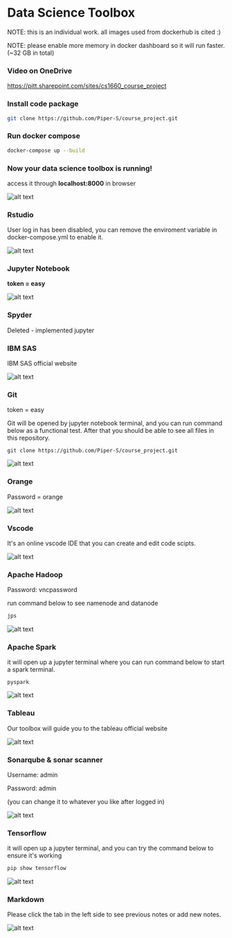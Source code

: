 # Data Science Toolbox

NOTE: this is an individual work. all images used from dockerhub is cited :)

NOTE: please enable more memory in docker dashboard so it will run faster. (~32 GB in total)

### Video on OneDrive

https://pitt.sharepoint.com/sites/cs1660_course_project

### Install code package

```bash
git clone https://github.com/Piper-S/course_project.git
```

### Run docker compose

```bash
docker-compose up --build
```

### Now your data science toolbox is running!

access it through **localhost:8000** in browser


![alt text](https://github.com/Piper-S/course_project/blob/master/images/UI.png)


### Rstudio 

User log in has been disabled, you can remove the enviroment variable in docker-compose.yml to enable it.

![alt text](https://github.com/Piper-S/course_project/blob/master/images/Rstudio.png)

### Jupyter Notebook

**token = easy**

![alt text](https://github.com/Piper-S/course_project/blob/master/images/jupyter.png)

### Spyder

Deleted - implemented jupyter

### IBM SAS

IBM SAS official website

![alt text](https://github.com/Piper-S/course_project/blob/master/images/sas.png)

### Git

token = easy

Git will be opened by jupyter notebook terminal, and you can run command below as a functional test. After that you should be able to see all files in this repository.

```git
git clone https://github.com/Piper-S/course_project.git
```

![alt text](https://github.com/Piper-S/course_project/blob/master/images/git.png)

### Orange

Password = orange

![alt text](https://github.com/Piper-S/course_project/blob/master/images/orange.png)

### Vscode

It's an online vscode IDE that you can create and edit code scipts.

![alt text](https://github.com/Piper-S/course_project/blob/master/images/vscode.png)

### Apache Hadoop

Password: vncpassword

run command below to see namenode and datanode

```bash
jps
```

![alt text](https://github.com/Piper-S/course_project/blob/master/images/hadoop.png)

### Apache Spark

it will open up a jupyter terminal where you can run command below to start a spark terminal.

```
pyspark
```

![alt text](https://github.com/Piper-S/course_project/blob/master/images/spark.png)

### Tableau

Our toolbox will guide you to the tableau official website

![alt text](https://github.com/Piper-S/course_project/blob/master/images/tableau.png)

### Sonarqube & sonar scanner

Username: admin

Password: admin

(you can change it to whatever you like after logged in)

![alt text](https://github.com/Piper-S/course_project/blob/master/images/sonarqube.png)

### Tensorflow

it will open up a jupyter terminal, and you can try the command below to ensure it's working

```bash
pip show tensorflow
```

![alt text](https://github.com/Piper-S/course_project/blob/master/images/tensorflow.png)

### Markdown

Please click the tab in the left side to see previous notes or add new notes.

![alt text](https://github.com/Piper-S/course_project/blob/master/images/markdown.png)

